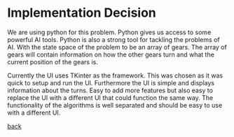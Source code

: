 # Implementation Decision

We are using python for this problem. Python gives us access to some powerful AI tools. Python is also a strong tool for tackling the problems of AI. With the state space of the problem to be an array of gears. The array of gears will contain information on how the other gears turn and what the current position of the gears is.

Currently the UI uses TKinter as the framework. This was chosen as it was quick to setup and run the UI. Furthermore the UI is simple and displays information about the turns. Easy to add more features but also easy to replace the UI with a different UI that could function the same way. The functionality of the algorithms is well separated and should be easy to use with a different UI.

[back](../README.md)
